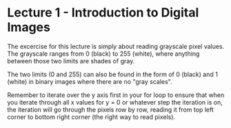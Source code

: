 # Lecture 1 - Introduction to Digital Images
The excercise for this lecture is simply about reading grayscale pixel values.
The grayscale ranges from 0 (black) to 255 (white), where anything between those two limits are shades of gray.

The two limits (0 and 255) can also be found in the form of 0 (black) and 1 (white) in binary images where there are no "gray scales".

Remember to iterate over the y axis first in your for loop to ensure that when you iterate through all x values for y = 0 or whatever step the iteration is on, the iteration will go through the pixels row by row, reading it from top left corner to bottom right corner (the right way to read pixels).